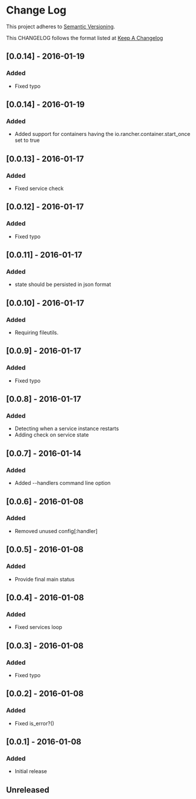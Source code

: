 # Change Log
This project adheres to [Semantic Versioning](http://semver.org/).

This CHANGELOG follows the format listed at [Keep A Changelog](http://keepachangelog.com/)

## [0.0.14] - 2016-01-19
### Added
- Fixed typo

## [0.0.14] - 2016-01-19
### Added
- Added support for containers having the io.rancher.container.start_once set to true

## [0.0.13] - 2016-01-17
### Added
- Fixed service check

## [0.0.12] - 2016-01-17
### Added
- Fixed typo

## [0.0.11] - 2016-01-17
### Added
- state should be persisted in json format

## [0.0.10] - 2016-01-17
### Added
- Requiring fileutils.

## [0.0.9] - 2016-01-17
### Added
- Fixed typo

## [0.0.8] - 2016-01-17
### Added
- Detecting when a service instance restarts
- Adding check on service state

## [0.0.7] - 2016-01-14
### Added
- Added --handlers command line option

## [0.0.6] - 2016-01-08
### Added
- Removed unused config[:handler]

## [0.0.5] - 2016-01-08
### Added
- Provide final main status

## [0.0.4] - 2016-01-08
### Added
- Fixed services loop

## [0.0.3] - 2016-01-08
### Added
- Fixed typo

## [0.0.2] - 2016-01-08
### Added
- Fixed is_error?()

## [0.0.1] - 2016-01-08
### Added
- Initial release

## Unreleased

